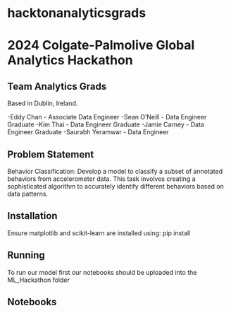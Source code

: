 # hacktonanalyticsgrads

# 2024 Colgate-Palmolive Global Analytics Hackathon

## Team Analytics Grads
Based in Dublin, Ireland.

-Eddy Chan - Associate Data Engineer
-Sean O’Neill - Data Engineer Graduate
-Kim Thai - Data Engineer Graduate
-Jamie Carney - Data Engineer Graduate
-Saurabh Yeramwar - Data Engineer


## Problem Statement
Behavior Classification: Develop a model to classify a subset of annotated behaviors from accelerometer data. This task involves creating a sophisticated algorithm to accurately identify different behaviors based on data patterns.

## Installation
Ensure matplotlib and scikit-learn are installed using: pip install

## Running
To run our model first our notebooks should be uploaded into the ML_Hackathon folder

## Notebooks

